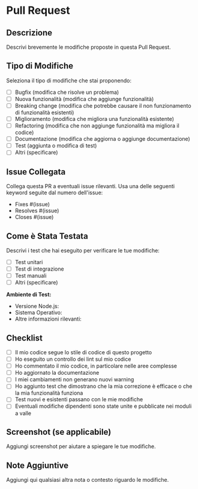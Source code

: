 # Pull Request

## Descrizione

Descrivi brevemente le modifiche proposte in questa Pull Request.

## Tipo di Modifiche

Seleziona il tipo di modifiche che stai proponendo:

- [ ] Bugfix (modifica che risolve un problema)
- [ ] Nuova funzionalità (modifica che aggiunge funzionalità)
- [ ] Breaking change (modifica che potrebbe causare il non funzionamento di funzionalità esistenti)
- [ ] Miglioramento (modifica che migliora una funzionalità esistente)
- [ ] Refactoring (modifica che non aggiunge funzionalità ma migliora il codice)
- [ ] Documentazione (modifica che aggiorna o aggiunge documentazione)
- [ ] Test (aggiunta o modifica di test)
- [ ] Altri (specificare)

## Issue Collegata

Collega questa PR a eventuali issue rilevanti. Usa una delle seguenti keyword seguite dal numero dell'issue:
- Fixes #(issue)
- Resolves #(issue)
- Closes #(issue)

## Come è Stata Testata

Descrivi i test che hai eseguito per verificare le tue modifiche:

- [ ] Test unitari
- [ ] Test di integrazione
- [ ] Test manuali
- [ ] Altri (specificare)

**Ambiente di Test:**
- Versione Node.js:
- Sistema Operativo:
- Altre informazioni rilevanti:

## Checklist

- [ ] Il mio codice segue lo stile di codice di questo progetto
- [ ] Ho eseguito un controllo dei lint sul mio codice
- [ ] Ho commentato il mio codice, in particolare nelle aree complesse
- [ ] Ho aggiornato la documentazione
- [ ] I miei cambiamenti non generano nuovi warning
- [ ] Ho aggiunto test che dimostrano che la mia correzione è efficace o che la mia funzionalità funziona
- [ ] Test nuovi e esistenti passano con le mie modifiche
- [ ] Eventuali modifiche dipendenti sono state unite e pubblicate nei moduli a valle

## Screenshot (se applicabile)

Aggiungi screenshot per aiutare a spiegare le tue modifiche.

## Note Aggiuntive

Aggiungi qui qualsiasi altra nota o contesto riguardo le modifiche.